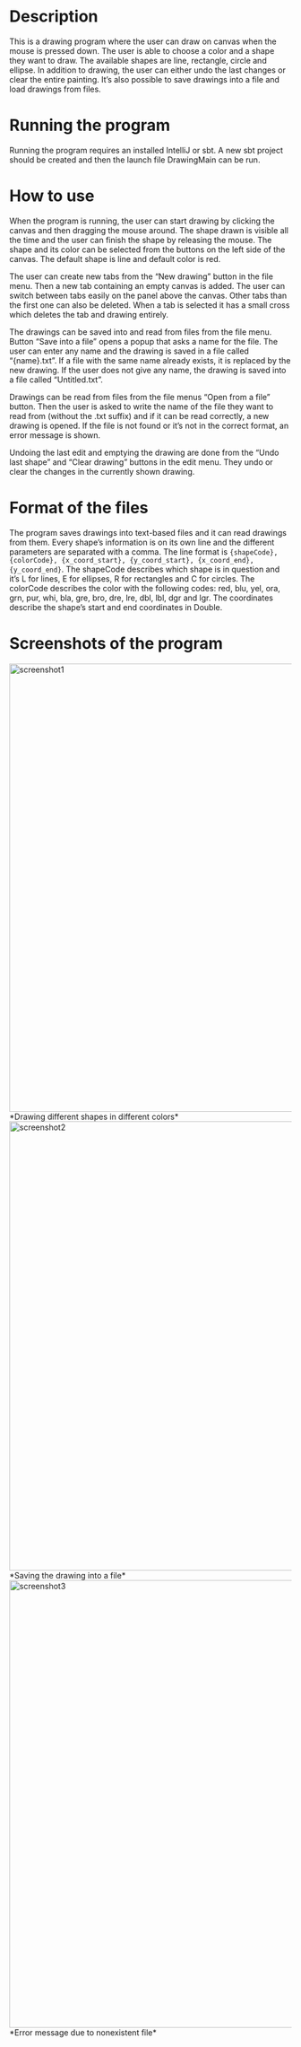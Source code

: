 # Description
This is a drawing program where the user can draw on canvas when the mouse is pressed down. The user is able to choose a color and a shape they want to draw. The available shapes are line, rectangle, circle and ellipse. In addition to drawing, the user can either undo the last changes or clear the entire painting. It’s also possible to save drawings into a file and load drawings from files.

# Running the program
Running the program requires an installed IntelliJ or sbt. A new sbt project should be created and then the launch file DrawingMain can be run.

# How to use
When the program is running, the user can start drawing by clicking the canvas and then dragging the mouse around. The shape drawn is visible all the time and the user can finish the shape by releasing the mouse. The shape and its color can be selected from the buttons on the left side of the canvas. The default shape is line and default color is red.

The user can create new tabs from the “New drawing” button in the file menu. Then a new tab containing an empty canvas is added. The user can switch between tabs easily on the panel above the canvas. Other tabs than the first one can also be deleted. When a tab is selected it has a small cross which deletes the tab and drawing entirely.

The drawings can be saved into and read from files from the file menu. Button “Save into a file” opens a popup that asks a name for the file. The user can enter any name and the drawing is saved in a file called “{name}.txt”. If a file with the same name already exists, it is replaced by the new drawing. If the user does not give any name, the drawing is saved into a file called “Untitled.txt”.

Drawings can be read from files from the file menus “Open from a file” button. Then the user is asked to write the name of the file they want to read from (without the .txt suffix) and if it can be read correctly, a new drawing is opened. If the file is not found or it’s not in the correct format, an error message is shown.

Undoing the last edit and emptying the drawing are done from the “Undo last shape” and “Clear drawing” buttons in the edit menu. They undo or clear the changes in the currently shown drawing. 

# Format of the files
The program saves drawings into text-based files and it can read drawings from them. Every shape’s information is on its own line and the different parameters are separated with a comma. The line format is `{shapeCode}, {colorCode}, {x_coord_start}, {y_coord_start}, {x_coord_end}, {y_coord_end}`. The shapeCode describes which shape is in question and it’s L for lines, E for ellipses, R for rectangles and C for circles. The colorCode describes the color with the following codes: red, blu, yel, ora, grn, pur, whi, bla, gre, bro, dre, lre, dbl, lbl, dgr and lgr. The coordinates describe the shape’s start and end coordinates in Double.

# Screenshots of the program
<img width="799" alt="screenshot1" src="https://github.com/miljaran/drawing-program/assets/83217566/d0e2ff92-2ae9-49c5-aeb0-1043bf067fe7">
*Drawing different shapes in different colors*
<img width="801" alt="screenshot2" src="https://github.com/miljaran/drawing-program/assets/83217566/955623d7-4b19-4373-9eb3-49f3ad83eac2">
*Saving the drawing into a file*
<img width="798" alt="screenshot3" src="https://github.com/miljaran/drawing-program/assets/83217566/367104e8-d913-4876-8f71-b306b8bc7485">
*Error message due to nonexistent file*
